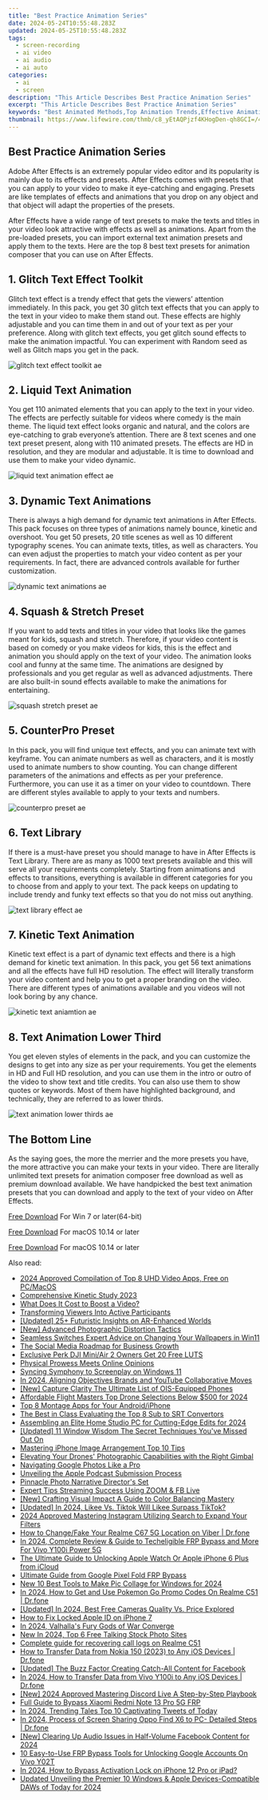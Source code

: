 ```yaml
---
title: "Best Practice Animation Series"
date: 2024-05-24T10:55:48.283Z
updated: 2024-05-25T10:55:48.283Z
tags: 
  - screen-recording
  - ai video
  - ai audio
  - ai auto
categories: 
  - ai
  - screen
description: "This Article Describes Best Practice Animation Series"
excerpt: "This Article Describes Best Practice Animation Series"
keywords: "Best Animated Methods,Top Animation Trends,Effective Animation Tips,Prime Animation Techniques,Premium Animation Practices,Optimal Animation Processes,Superior Animation Standards"
thumbnail: https://www.lifewire.com/thmb/c8_yEtAQPjzf4KHogDen-qh8GCI=/400x300/filters:no_upscale():max_bytes(150000):strip_icc()/triyansh-gill-KQXQSSLQfW4-unsplash-d86ec56209484f83a2001565ffcc81dc.jpg
---
```


## Best Practice Animation Series

Adobe After Effects is an extremely popular video editor and its popularity is mainly due to its effects and presets. After Effects comes with presets that you can apply to your video to make it eye-catching and engaging. Presets are like templates of effects and animations that you drop on any object and that object will adapt the properties of the presets.

After Effects have a wide range of text presets to make the texts and titles in your video look attractive with effects as well as animations. Apart from the pre-loaded presets, you can import external text animation presets and apply them to the texts. Here are the top 8 best text presets for animation composer that you can use on After Effects.

## 1\. Glitch Text Effect Toolkit

Glitch text effect is a trendy effect that gets the viewers’ attention immediately. In this pack, you get 30 glitch text effects that you can apply to the text in your video to make them stand out. These effects are highly adjustable and you can time them in and out of your text as per your preference. Along with glitch text effects, you get glitch sound effects to make the animation impactful. You can experiment with Random seed as well as Glitch maps you get in the pack.

![glitch text effect toolkit ae](https://images.wondershare.com/filmora/article-images/2022/07/glitch-text-effect-toolkit-ae.jpg)

## 2\. Liquid Text Animation

You get 110 animated elements that you can apply to the text in your video. The effects are perfectly suitable for videos where comedy is the main theme. The liquid text effect looks organic and natural, and the colors are eye-catching to grab everyone’s attention. There are 8 text scenes and one text preset present, along with 110 animated presets. The effects are HD in resolution, and they are modular and adjustable. It is time to download and use them to make your video dynamic.

![liquid text animation effect ae](https://images.wondershare.com/filmora/article-images/2022/07/liquid-text-animation-effect-ae.jpg)

## 3\. Dynamic Text Animations

There is always a high demand for dynamic text animations in After Effects. This pack focuses on three types of animations namely bounce, kinetic and overshoot. You get 50 presets, 20 title scenes as well as 10 different typography scenes. You can animate texts, titles, as well as characters. You can even adjust the properties to match your video content as per your requirements. In fact, there are advanced controls available for further customization.

![dynamic text animations ae](https://images.wondershare.com/filmora/article-images/2022/07/dynamic-text-animations-ae.jpg)

## 4\. Squash & Stretch Preset

If you want to add texts and titles in your video that looks like the games meant for kids, squash and stretch. Therefore, if your video content is based on comedy or you make videos for kids, this is the effect and animation you should apply on the text of your video. The animation looks cool and funny at the same time. The animations are designed by professionals and you get regular as well as advanced adjustments. There are also built-in sound effects available to make the animations for entertaining.

![squash stretch preset ae](https://images.wondershare.com/filmora/article-images/2022/07/squash-stretch-preset-ae.jpg)

## 5\. CounterPro Preset

In this pack, you will find unique text effects, and you can animate text with keyframe. You can animate numbers as well as characters, and it is mostly used to animate numbers to show counting. You can change different parameters of the animations and effects as per your preference. Furthermore, you can use it as a timer on your video to countdown. There are different styles available to apply to your texts and numbers.

![counterpro preset ae](https://images.wondershare.com/filmora/article-images/2022/07/counterpro-preset-ae.jpg)

## 6\. Text Library

If there is a must-have preset you should manage to have in After Effects is Text Library. There are as many as 1000 text presets available and this will serve all your requirements completely. Starting from animations and effects to transitions, everything is available in different categories for you to choose from and apply to your text. The pack keeps on updating to include trendy and funky text effects so that you do not miss out anything.

![text library effect ae](https://images.wondershare.com/filmora/article-images/2022/07/text-library-effect-ae.jpg)

## 7\. Kinetic Text Animation

Kinetic text effect is a part of dynamic text effects and there is a high demand for kinetic text animation. In this pack, you get 56 text animations and all the effects have full HD resolution. The effect will literally transform your video content and help you to get a proper branding on the video. There are different types of animations available and you videos will not look boring by any chance.

![kinetic text aniamtion ae](https://images.wondershare.com/filmora/article-images/2022/07/kinetic-text-aniamtion-ae.jpg)

## 8\. Text Animation Lower Third

You get eleven styles of elements in the pack, and you can customize the designs to get into any size as per your requirements. You get the elements in HD and Full HD resolution, and you can use them in the intro or outro of the video to show text and title credits. You can also use them to show quotes or keywords. Most of them have highlighted background, and technically, they are referred to as lower thirds.

![text animation lower thirds ae](https://images.wondershare.com/filmora/article-images/2022/07/text-animation-lower-thirds-ae.jpg)

## The Bottom Line

As the saying goes, the more the merrier and the more presets you have, the more attractive you can make your texts in your video. There are literally unlimited text presets for animation composer free download as well as premium download available. We have handpicked the best text animation presets that you can download and apply to the text of your video on After Effects.

[Free Download](https://tools.techidaily.com/wondershare/filmora/download/) For Win 7 or later(64-bit)

[Free Download](https://tools.techidaily.com/wondershare/filmora/download/) For macOS 10.14 or later

[Free Download](https://tools.techidaily.com/wondershare/filmora/download/) For macOS 10.14 or later

<ins class="adsbygoogle"
     style="display:block"
     data-ad-format="autorelaxed"
     data-ad-client="ca-pub-7571918770474297"
     data-ad-slot="1223367746"></ins>

<ins class="adsbygoogle"
     style="display:block"
     data-ad-format="autorelaxed"
     data-ad-client="ca-pub-7571918770474297"
     data-ad-slot="1223367746"></ins>



<ins class="adsbygoogle"
     style="display:block"
     data-ad-client="ca-pub-7571918770474297"
     data-ad-slot="8358498916"
     data-ad-format="auto"
     data-full-width-responsive="true"></ins>


<span class="atpl-alsoreadstyle">Also read:</span>
<div><ul>
<li><a href="https://extra-information.techidaily.com/2024-approved-compilation-of-top-8-uhd-video-apps-free-on-pcmacos/"><u>2024 Approved  Compilation of Top 8 UHD Video Apps, Free on PC/MacOS</u></a></li>
<li><a href="https://extra-information.techidaily.com/comprehensive-kinetic-study-2023/"><u>Comprehensive Kinetic Study 2023</u></a></li>
<li><a href="https://extra-information.techidaily.com/what-does-it-cost-to-boost-a-video/"><u>What Does It Cost to Boost a Video?</u></a></li>
<li><a href="https://extra-information.techidaily.com/transforming-viewers-into-active-participants/"><u>Transforming Viewers Into Active Participants</u></a></li>
<li><a href="https://extra-information.techidaily.com/updated-25plus-futuristic-insights-on-ar-enhanced-worlds/"><u>[Updated] 25+ Futuristic Insights on AR-Enhanced Worlds</u></a></li>
<li><a href="https://extra-information.techidaily.com/new-advanced-photographic-distortion-tactics/"><u>[New] Advanced Photographic Distortion Tactics</u></a></li>
<li><a href="https://extra-information.techidaily.com/seamless-switches-expert-advice-on-changing-your-wallpapers-in-win11/"><u>Seamless Switches  Expert Advice on Changing Your Wallpapers in Win11</u></a></li>
<li><a href="https://extra-information.techidaily.com/the-social-media-roadmap-for-business-growth/"><u>The Social Media Roadmap for Business Growth</u></a></li>
<li><a href="https://extra-information.techidaily.com/exclusive-perk-dji-miniair-2-owners-get-20-free-luts/"><u>Exclusive Perk  DJI Mini/Air 2 Owners Get 20 Free LUTS</u></a></li>
<li><a href="https://extra-information.techidaily.com/physical-prowess-meets-online-opinions/"><u>Physical Prowess Meets Online Opinions</u></a></li>
<li><a href="https://extra-information.techidaily.com/syncing-symphony-to-screenplay-on-windows-11/"><u>Syncing Symphony to Screenplay on Windows 11</u></a></li>
<li><a href="https://extra-information.techidaily.com/in-2024-aligning-objectives-brands-and-youtube-collaborative-moves/"><u>In 2024, Aligning Objectives  Brands and YouTube Collaborative Moves</u></a></li>
<li><a href="https://extra-information.techidaily.com/new-capture-clarity-the-ultimate-list-of-ois-equipped-phones/"><u>[New] Capture Clarity  The Ultimate List of OIS-Equipped Phones</u></a></li>
<li><a href="https://extra-information.techidaily.com/affordable-flight-masters-top-drone-selections-below-500-for-2024/"><u>Affordable Flight Masters  Top Drone Selections Below $500 for 2024</u></a></li>
<li><a href="https://extra-information.techidaily.com/top-8-montage-apps-for-your-androidiphone/"><u>Top 8 Montage Apps for Your Android/iPhone</u></a></li>
<li><a href="https://extra-information.techidaily.com/the-best-in-class-evaluating-the-top-8-sub-to-srt-convertors/"><u>The Best in Class  Evaluating the Top 8 Sub to SRT Convertors</u></a></li>
<li><a href="https://extra-information.techidaily.com/assembling-an-elite-home-studio-pc-for-cutting-edge-edits-for-2024/"><u>Assembling an Elite Home Studio PC for Cutting-Edge Edits for 2024</u></a></li>
<li><a href="https://extra-information.techidaily.com/updated-11-window-wisdom-the-secret-techniques-youve-missed-out-on/"><u>[Updated] 11 Window Wisdom  The Secret Techniques You've Missed Out On</u></a></li>
<li><a href="https://extra-information.techidaily.com/mastering-iphone-image-arrangement-top-10-tips/"><u>Mastering iPhone Image Arrangement  Top 10 Tips</u></a></li>
<li><a href="https://extra-information.techidaily.com/elevating-your-drones-photographic-capabilities-with-the-right-gimbal/"><u>Elevating Your Drones' Photographic Capabilities with the Right Gimbal</u></a></li>
<li><a href="https://extra-information.techidaily.com/navigating-google-photos-like-a-pro/"><u>Navigating Google Photos Like a Pro</u></a></li>
<li><a href="https://extra-information.techidaily.com/unveiling-the-apple-podcast-submission-process/"><u>Unveiling the Apple Podcast Submission Process</u></a></li>
<li><a href="https://extra-information.techidaily.com/pinnacle-photo-narrative-directors-set/"><u>Pinnacle Photo Narrative Director's Set</u></a></li>
<li><a href="https://extra-information.techidaily.com/expert-tips-streaming-success-using-zoom-and-fb-live/"><u>Expert Tips  Streaming Success Using ZOOM & FB Live</u></a></li>
<li><a href="https://extra-information.techidaily.com/new-crafting-visual-impact-a-guide-to-color-balancing-mastery/"><u>[New] Crafting Visual Impact  A Guide to Color Balancing Mastery</u></a></li>
<li><a href="https://tiktok-video-recordings.techidaily.com/updated-in-2024-likee-vs-tiktok-will-likee-surpass-tiktok/"><u>[Updated] In 2024, Likee Vs. Tiktok  Will Likee Surpass TikTok?</u></a></li>
<li><a href="https://instagram-clips.techidaily.com/2024-approved-mastering-instagram-utilizing-search-to-expand-your-filters/"><u>2024 Approved  Mastering Instagram  Utilizing Search to Expand Your Filters</u></a></li>
<li><a href="https://location-social.techidaily.com/how-to-changefake-your-realme-c67-5g-location-on-viber-drfone-by-drfone-virtual-android/"><u>How to Change/Fake Your Realme C67 5G Location on Viber | Dr.fone</u></a></li>
<li><a href="https://unlock-android.techidaily.com/in-2024-complete-review-and-guide-to-techeligible-frp-bypass-and-more-for-vivo-y100i-power-5g-by-drfone-android/"><u>In 2024, Complete Review & Guide to Techeligible FRP Bypass and More For Vivo Y100i Power 5G</u></a></li>
<li><a href="https://activate-lock.techidaily.com/the-ultimate-guide-to-unlocking-apple-watch-or-apple-iphone-6-plus-from-icloud-by-drfone-ios/"><u>The Ultimate Guide to Unlocking Apple Watch Or Apple iPhone 6 Plus from iCloud</u></a></li>
<li><a href="https://bypass-frp.techidaily.com/ultimate-guide-from-google-pixel-fold-frp-bypass-by-drfone-android/"><u>Ultimate Guide from Google Pixel Fold FRP Bypass</u></a></li>
<li><a href="https://animation-videos.techidaily.com/new-10-best-tools-to-make-pic-collage-for-windows-for-2024/"><u>New 10 Best Tools to Make Pic Collage for Windows for 2024</u></a></li>
<li><a href="https://pokemon-go-android.techidaily.com/in-2024-how-to-get-and-use-pokemon-go-promo-codes-on-realme-c51-drfone-by-drfone-virtual-android/"><u>In 2024, How to Get and Use Pokemon Go Promo Codes On Realme C51 | Dr.fone</u></a></li>
<li><a href="https://remote-screen-capture.techidaily.com/updated-in-2024-best-free-cameras-quality-vs-price-explored/"><u>[Updated] In 2024, Best Free Cameras  Quality Vs. Price Explored</u></a></li>
<li><a href="https://apple-account.techidaily.com/how-to-fix-locked-apple-id-on-iphone-7-by-drfone-ios/"><u>How to Fix Locked Apple ID on iPhone 7</u></a></li>
<li><a href="https://screen-video-capture.techidaily.com/in-2024-valhallas-fury-gods-of-war-converge/"><u>In 2024, Valhalla's Fury  Gods of War Converge</u></a></li>
<li><a href="https://ai-voice.techidaily.com/new-in-2024-top-6-free-talking-stock-photo-sites/"><u>New In 2024, Top 6 Free Talking Stock Photo Sites</u></a></li>
<li><a href="https://phone-solutions.techidaily.com/complete-guide-for-recovering-call-logs-on-realme-c51-by-fonelab-android-recover-call-logs/"><u>Complete guide for recovering call logs on Realme C51</u></a></li>
<li><a href="https://android-transfer.techidaily.com/how-to-transfer-data-from-nokia-150-2023-to-any-ios-devices-drfone-by-drfone-transfer-from-android-transfer-from-android/"><u>How to Transfer Data from Nokia 150 (2023) to Any iOS Devices | Dr.fone</u></a></li>
<li><a href="https://facebook-video-recording.techidaily.com/updated-the-buzz-factor-creating-catch-all-content-for-facebook/"><u>[Updated] The Buzz Factor  Creating Catch-All Content for Facebook</u></a></li>
<li><a href="https://android-transfer.techidaily.com/in-2024-how-to-transfer-data-from-vivo-y100i-to-any-ios-devices-drfone-by-drfone-transfer-from-android-transfer-from-android/"><u>In 2024, How to Transfer Data from Vivo Y100i to Any iOS Devices | Dr.fone</u></a></li>
<li><a href="https://discord-videos.techidaily.com/new-2024-approved-mastering-discord-live-a-step-by-step-playbook/"><u>[New] 2024 Approved  Mastering Discord Live  A Step-by-Step Playbook</u></a></li>
<li><a href="https://bypass-frp.techidaily.com/full-guide-to-bypass-xiaomi-redmi-note-13-pro-5g-frp-by-drfone-android/"><u>Full Guide to Bypass Xiaomi Redmi Note 13 Pro 5G FRP</u></a></li>
<li><a href="https://twitter-videos.techidaily.com/in-2024-trending-tales-top-10-captivating-tweets-of-today/"><u>In 2024, Trending Tales  Top 10 Captivating Tweets of Today</u></a></li>
<li><a href="https://screen-mirror.techidaily.com/in-2024-process-of-screen-sharing-oppo-find-x6-to-pc-detailed-steps-drfone-by-drfone-android/"><u>In 2024, Process of Screen Sharing Oppo Find X6 to PC- Detailed Steps | Dr.fone</u></a></li>
<li><a href="https://facebook-video-files.techidaily.com/new-clearing-up-audio-issues-in-half-volume-facebook-content-for-2024/"><u>[New] Clearing Up Audio Issues in Half-Volume Facebook Content for 2024</u></a></li>
<li><a href="https://android-unlock.techidaily.com/10-easy-to-use-frp-bypass-tools-for-unlocking-google-accounts-on-vivo-y02t-by-drfone-android/"><u>10 Easy-to-Use FRP Bypass Tools for Unlocking Google Accounts On Vivo Y02T</u></a></li>
<li><a href="https://activate-lock.techidaily.com/in-2024-how-to-bypass-activation-lock-on-iphone-12-pro-or-ipad-by-drfone-ios/"><u>In 2024, How to Bypass Activation Lock on iPhone 12 Pro or iPad?</u></a></li>
<li><a href="https://sound-tweaking.techidaily.com/updated-unveiling-the-premier-10-windows-and-apple-devices-compatible-daws-of-today-for-2024/"><u>Updated Unveiling the Premier 10 Windows & Apple Devices-Compatible DAWs of Today for 2024</u></a></li>
</ul></div>

